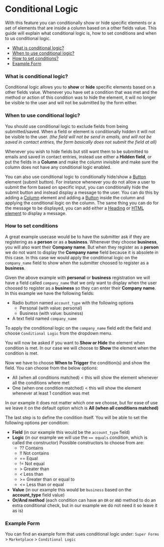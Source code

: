 # Conditional Logic

With this feature you can conditionally show or hide specific elements or a set of elements that are inside a column based on a other fields value.
This guide will explain what conditional logic is, how to set conditions and when to us conditional logic.

* [What is conditional logic?](#what-is-conditional-logic)
* [When to use conditional logic?](#when-to-use-conditional-logic)
* [How to set conditions?](#how-to-set-conditions)
* [Example Form](#example-form)



### What is conditional logic?

Conditional logic allows you to **show** or **hide** specific elements based on a other fields value.
Whenever you have set a condition that was met and the method or action of this condition was to hide the element, it will no longer be visible to the user and will not be submitted by the form either.


### When to use conditional logic?

You should use conditional logic to exclude fields from being submitted/saved. When a field or element is conditionally hidden it will not be visible to the user. _(the field will not be send in emails, and will not be saved in contact entries, the form basically does not submit the field at all)_

Whenever you wish to hide fields but still want them to be submitted to emails and saved in contact entries, instead use either a **Hidden field**, or put the fields in a **Column** and make the column invisible and make sure the column does not have any conditional logic enabled.

You can also use conditional logic to conditionally hide/show a [Button](button) element (submit button).
For instance whenever you do not allow a user to submit the form based on specific input, you can conditionally hide the submit button and instead display a message to the user. You can do this by adding a [Column](columns) element and adding a [Button](button) inside the column and applying the conditional logic on the column. The same thing you can do for the message to be displayed, you can add either a [Heading](heading) or [HTML element](html) to display a message.


### How to set conditions

A great example usecase would be to have the submitter ask if they are registering as a **person** or as a **business**. Whenever they choose **business**, you will also want their **Company name**. But when they register as a **person** we do not want to display the **Company name** field because it is absolete in this case. In this case we would apply the conditional logic on the `company_name` field to show when the submitter choosed to register as a **business**.

Given the above example with **personal** or **business** registration we will have a field called `company_name` that we only want to display when the user choosed to register as a **business** so they can enter their **Company name**. In this example we have the following fields:
- Radio button named `account_type` with the following options
  - Personal (with value: personal)
  - Business (with value: business)
- A text field named `company_name`

To apply the conditional logic on the `company_name` field edit the field and choose `Conditional Logic` from the dropdown menu.

You will now be asked if you want to **Show or Hide** the element when condition is met. In our case we will choose to **Show** the element when the condition is met.

Now we have to choose **When to Trigger** the condition(s) and show the field. You can choose from the below options:
- All (when all conditions matched) < this will show the element whenever all the conditions where met
- One (when one condition matched) < this will show the element whenever at least 1 condition was met

In our example it does not matter which one we choose, but for ease of use we leave it on the default option which is **All (when all conditions matched)**

The last step is to define the condition itself. You will be able to set the following options per condition:
- **Field** (in our example this would be the `account_type` field)
- **Logic** (in our example we will use the `== equals` condition, which is called the constructor) Possible constructors to choose from are:
  - ?? Contains
  - !! Not contains
  - == Equal
  - != Not equal
  - &gt; Greater than
  - <  Less than
  - &gt;= Greater than or equal to
  - <= Less than or equal
- **Value** (in our example this would be `business` based on the **account_type** field value)
- **Or/And method** (each condition can have an `OR` or `AND` method to do an extra conditional check, but in our example we do not need it so leave it as is)

### Example Form

You can find an example form that uses conditional logic under: `Super Forms` > `Marketplace` > `Conditional Logic`
